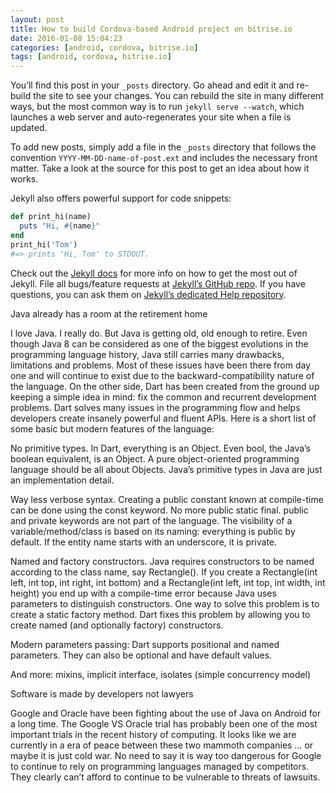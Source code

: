 ```yaml
---
layout: post
title: How to build Cordova-based Android project on bitrise.io
date: 2016-01-08 15:04:23
categories: [android, cordova, bitrise.io]		
tags: [android, cordova, bitrise.io]
---
```


You’ll find this post in your `_posts` directory. Go ahead and edit it and re-build the site to see your changes. You can rebuild the site in many different ways, but the most common way is to run `jekyll serve --watch`, which launches a web server and auto-regenerates your site when a file is updated.

To add new posts, simply add a file in the `_posts` directory that follows the convention `YYYY-MM-DD-name-of-post.ext` and includes the necessary front matter. Take a look at the source for this post to get an idea about how it works.

Jekyll also offers powerful support for code snippets:

``` ruby
def print_hi(name)
  puts "Hi, #{name}"
end
print_hi('Tom')
#=> prints 'Hi, Tom' to STDOUT.
```

Check out the [Jekyll docs][jekyll] for more info on how to get the most out of Jekyll. File all bugs/feature requests at [Jekyll’s GitHub repo][jekyll-gh]. If you have questions, you can ask them on [Jekyll’s dedicated Help repository][jekyll-help].
<!--more-->

Java already has a room at the retirement home

I love Java. I really do. But Java is getting old, old enough to retire. Even though Java 8 can be considered as one of the biggest evolutions in the programming language history, Java still carries many drawbacks, limitations and problems. Most of these issues have been there from day one and will continue to exist due to the backward-compatibility nature of the language. On the other side, Dart has been created from the ground up keeping a simple idea in mind: fix the common and recurrent development problems. Dart solves many issues in the programming flow and helps developers create insanely powerful and fluent APIs. Here is a short list of some basic but modern features of the language:

No primitive types. In Dart, everything is an Object. Even bool, the Java’s boolean equivalent, is an Object. A pure object-oriented programming language should be all about Objects. Java’s primitive types in Java are just an implementation detail.

Way less verbose syntax. Creating a public constant known at compile-time can be done using the const keyword. No more public static final. public and private keywords are not part of the language. The visibility of a variable/method/class is based on its naming: everything is public by default. If the entity name starts with an underscore, it is private.

Named and factory constructors. Java requires constructors to be named according to the class name, say Rectangle(). If you create a Rectangle(int left, int top, int right, int bottom) and a Rectangle(int left, int top, int width, int height) you end up with a compile-time error because Java uses parameters to distinguish constructors. One way to solve this problem is to create a static factory method. Dart fixes this problem by allowing you to create named (and optionally factory) constructors.

Modern parameters passing: Dart supports positional and named parameters. They can also be optional and have default values.

And more: mixins, implicit interface, isolates (simple concurrency model)

Software is made by developers not lawyers

Google and Oracle have been fighting about the use of Java on Android for a long time. The Google VS Oracle trial has probably been one of the most important trials in the recent history of computing. It looks like we are currently in a era of peace between these two mammoth companies … or maybe it is just cold war. No need to say it is way too dangerous for Google to continue to rely on programming languages managed by competitors. They clearly can’t afford to continue to be vulnerable to threats of lawsuits.


[jekyll]:      http://jekyllrb.com
[jekyll-gh]:   https://github.com/jekyll/jekyll
[jekyll-help]: https://github.com/jekyll/jekyll-help

